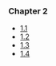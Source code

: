 ### Chapter 2
- [1.1](https://github.com/RockLloque/KubernetesSubmissions/tree/1.1)
- [1.2](https://github.com/RockLloque/KubernetesSubmissions/tree/1.2)
- [1.3](https://github.com/RockLloque/KubernetesSubmissions/tree/1.3)
- [1.4](https://github.com/RockLloque/KubernetesSubmissions/tree/1.4)
